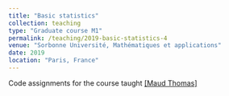 ```yaml
---
title: "Basic statistics"
collection: teaching
type: "Graduate course M1"
permalink: /teaching/2019-basic-statistics-4
venue: "Sorbonne Université, Mathématiques et applications"
date: 2019
location: "Paris, France"
---
```


Code assignments for the course taught [[Maud Thomas]](https://sites.google.com/site/maudthomaspro/teaching)
